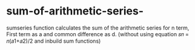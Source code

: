 # sum-of-arithmetic-series-

sumseries function calculates the sum of the arithmetic series 
for n term, First term as a and common difference as d. 
(without using equation 𝑠𝑛 = 𝑛(𝑎1+𝑎2)/2 and inbuild sum functions)
